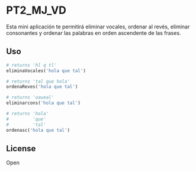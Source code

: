 # PT2_MJ_VD

Esta mini aplicación te permitirá eliminar vocales, ordenar al revés, eliminar consonantes y ordenar las palabras en orden ascendente de las frases.

## Uso

```python
# returns 'hl q tl'
eliminaVocales('hola que tal')

# returns 'tal que hola'
ordenaReves('hola que tal')

# returns 'oaueal'
eliminarcons('hola que tal')

# returns 'hola'
#         'que'
#         'tal'
ordenasc('hola que tal')
```

## License

Open
